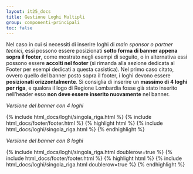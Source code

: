 ```yaml
---
layout: it25_docs
title: Gestione Loghi Multipli
group: componenti-principali
toc: false
---
```


Nel caso in cui si necessiti di inserire loghi di _main sponsor o partner tecnici_, essi possono essere posizionati **sotto forma di banner appena sopra il footer**, come mostrato negli esempi di seguito, o in alternativa essi possono essere **accolti nel footer** (si rimanda alla sezione dedicata al Footer per esempi dedicati a questa casistica).
Nel primo caso citato, ovvero quello del banner posto sopra il footer, i loghi devono essere **posizionati orizzontalmente**. Si consiglia di inserire un **massimo di 4 loghi per riga**, e qualora il logo di Regione Lombardia fosse già stato inserito nell’header esso **non deve essere inserito nuovamente** nel banner.

_Versione del banner con 4 loghi_

{% include html_docs/loghi/singola_riga.html %}
{% include html_docs/footer/footer.html %}
{% highlight html %}
{% include html_docs/loghi/singola_riga.html %}
{% endhighlight %}

_Versione del banner con 8 loghi_

{% include html_docs/loghi/singola_riga.html doublerow=true %}
{% include html_docs/footer/footer.html %}
{% highlight html %}
{% include html_docs/loghi/singola_riga.html doublerow=true %}
{% endhighlight %}

